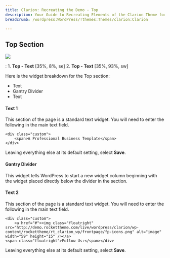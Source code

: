 ```yaml
---
title: Clarion: Recreating the Demo - Top
description: Your Guide to Recreating Elements of the Clarion Theme for WordPress
breadcrumb: /wordpress:WordPress/!themes:Themes/clarion:Clarion

---
```


Top Section
-----
![][demo]

:   1. **Top - Text** [35%, 8%, se]
    2. **Top - Text** [35%, 93%, sw]

Here is the widget breakdown for the Top section:

* Text
* Gantry Divider
* Text

#### Text 1

This section of the page is a standard text widget. You will need to enter the following in the main text field.

~~~
<div class="custom">
    <span>A Professional Business Template</span>
</div>
~~~

Leaving everything else at its default setting, select **Save**.

#### Gantry Divider

This widget tells WordPress to start a new widget column beginning with the widget placed directly below the divider in the section.

#### Text 2

This section of the page is a standard text widget. You will need to enter the following in the main text field.

~~~
<div class="custom">
    <a href="#"><img class="floatright" src="http://demo.rockettheme.com/live/wordpress/clarion/wp-content/rockettheme/rt_clarion_wp/frontpage/fp-icons.png" alt="image" width="59" height="15" /></a>
<span class="floatright">Follow Us:</span></div>
~~~

Leaving everything else at its default setting, select **Save**.

[demo]: assets/demo_1.jpeg
[menu]: ../../start/menus.md
[faq]: faq.md